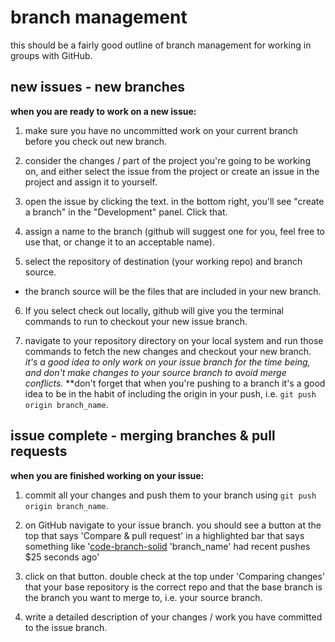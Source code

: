 # branch management

this should be a fairly good outline of branch management for working in groups with GitHub.

## new issues - new branches
**when you are ready to work on a new issue:**

1. make sure you have no uncommitted work on your current branch before you check out new branch.

2. consider the changes / part of the project you're going to be working on, and either select the issue from the project or create an issue in the project and assign it to yourself.

3. open the issue by clicking the text. in the bottom right, you'll see "create a branch" in the "Development" panel. Click that.

4. assign a name to the branch (github will suggest one for you, feel free to use that, or change it to an acceptable name).

5. select the repository of destination (your working repo) and branch source.
  - the branch source will be the files that are included in your new branch.
6. If you select check out locally, github will give you the terminal commands to run to checkout your new issue branch.

7. navigate to your repository directory on your local system and run those commands to fetch the new changes and checkout your new branch. *it's a good idea to only work on your issue branch for the time being, and don't make changes to your source branch to avoid merge conflicts.*
   **don't forget that when you're pushing to a branch it's a good idea to be in the habit of including the origin in your push, i.e. `git push origin branch_name`.

## issue complete - merging branches & pull requests
**when you are finished working on your issue:**

1. commit all your changes and push them to your branch using `git push origin branch_name`.

2. on GitHub navigate to your issue branch. you should see a button at the top that says 'Compare & pull request' in a highlighted bar that says something like '[code-branch-solid](assets/code-branch-solid.svg) 'branch_name' had recent pushes $25 seconds ago' 

3. click on that button. double check at the top under 'Comparing changes' that your base repository is the correct repo and that the base branch is the branch you want to merge to, i.e. your source branch. 

4. write a detailed description of your changes / work you have committed to the issue branch. 


